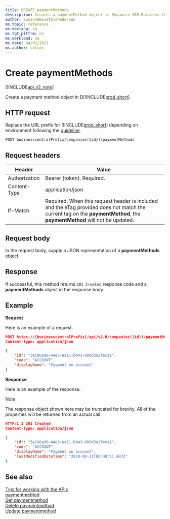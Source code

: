 ```yaml
---
title: CREATE paymentMethods  
description: Creates a paymentMethod object in Dynamics 365 Business Central.
author: SusanneWindfeldPedersen
ms.topic: reference
ms.devlang: na
ms.tgt_pltfrm: na
ms.workload: na
ms.date: 04/01/2021
ms.author: solsen
---
```


# Create paymentMethods

[!INCLUDE[api_v2_note](../../../includes/api_v2_note.md)]

Create a payment method object in D[!INCLUDE[prod_short](../../../includes/prod_short.md)].

## HTTP request
Replace the URL prefix for [!INCLUDE[prod_short](../../../includes/prod_short.md)] depending on environment following the [guideline](../../v2.0/endpoints-apis-for-dynamics.md).
```
POST businesscentralPrefix/companies({id})/paymentMethods
```

## Request headers

|Header|Value|
|------|-----|
|Authorization  |Bearer {token}. Required. |
|Content-Type  |application/json|
|If-Match      |Required. When this request header is included and the eTag provided does not match the current tag on the **paymentMethod**, the **paymentMethod** will not be updated. |

## Request body
In the request body, supply a JSON representation of a **paymentMethods** object.

## Response
If successful, this method returns ```201 Created``` response code and a **paymentMethods** object in the response body.

## Example

**Request**

Here is an example of a request.

```json
POST https://{businesscentralPrefix}/api/v2.0/companies({id})/paymentMethods
Content-type: application/json

{
    "id": "3a196a90-44e3-ea11-bb43-000d3a2feca1",
    "code": "ACCOUNT",
    "displayName": "Payment on account"
}
```

**Response**

Here is an example of the response. 

> [!NOTE]  
>   The response object shown here may be truncated for brevity. All of the properties will be returned from an actual call.

```json
HTTP/1.1 201 Created
Content-type: application/json

{
    "id": "3a196a90-44e3-ea11-bb43-000d3a2feca1",
    "code": "ACCOUNT",
    "displayName": "Payment on account",
    "lastModifiedDateTime": "2020-08-21T00:48:51.487Z"
}
```

## See also
[Tips for working with the APIs](../../../developer/devenv-connect-apps-tips.md)    
[paymentmethod](../resources/dynamics_paymentmethod.md)    
[Get paymentmethod](dynamics_paymentmethod_Get.md)    
[Delete paymentmethod](dynamics_paymentmethod_Delete.md)    
[Update paymentmethod](dynamics_paymentmethod_Update.md)    
